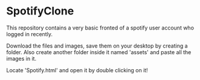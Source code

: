 # SpotifyClone
This repository contains a very basic fronted of a spotify user account who logged in recently.

Download the files and images, save them on your desktop by creating a folder. Also create another folder inside it named 'assets' and paste all the images in it.

Locate 'Spotify.html' and open it by double clicking on it!
